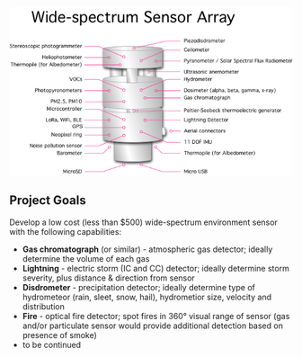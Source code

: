 ![Sensor Array](sensor.png)

## Project Goals

Develop a low cost (less than $500) wide-spectrum environment sensor with the following capabilities:

* **Gas chromatograph** (or similar) - atmospheric gas detector; ideally determine the volume of each gas
* **Lightning** - electric storm (IC and CC) detector; ideally determine storm severity, plus distance & direction from sensor
* **Disdrometer** - precipitation detector; ideally determine type of hydrometeor (rain, sleet, snow, hail), hydrometior size, velocity and distribution
* **Fire** - optical fire detector; spot fires in 360° visual range of sensor (gas and/or particulate sensor would provide additional detection based on presence of smoke)
* to be continued
